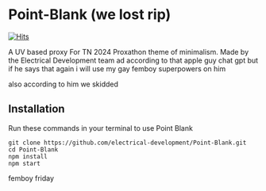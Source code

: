 # Point-Blank (we lost rip)
[![Hits](https://hits.seeyoufarm.com/api/count/incr/badge.svg?url=https%3A%2F%2Fgithub.com%2Felectrical-development%2Fpoint-blank&count_bg=%2379C83D&title_bg=%23555555&icon=&icon_color=%23E7E7E7&title=hits&edge_flat=false)](https://hits.seeyoufarm.com)

A UV based proxy For TN 2024 Proxathon theme of minimalism. Made by the Electrical Development team ad according to that apple guy chat gpt but if he says that again i will use my gay femboy superpowers on him

also according to him we skidded
## Installation
Run these commands in your terminal to use Point Blank

```
git clone https://github.com/electrical-development/Point-Blank.git
cd Point-Blank
npm install
npm start
```

femboy friday
